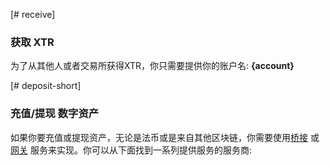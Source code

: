 [# receive]
### 获取 XTR
为了从其他人或者交易所获得XTR，你只需要提供你的账户名: **{account}**

[# deposit-short]
### 充值/提现 数字资产
如果你要充值或提现资产，无论是法币或是来自其他区块链，你需要使用[桥接](introduction/bridges_gateways) 或 [网关](introduction/bridges_gateways) 服务来实现。你可以从下面找到一系列提供服务的服务商: